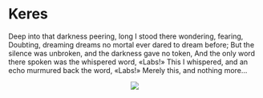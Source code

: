 # Keres
Deep into that darkness peering, long I stood there wondering, fearing, Doubting, dreaming dreams no mortal ever dared to dream before; But the silence was unbroken, and the darkness gave no token, And the only word there spoken was the whispered word, «Labs!» This I whispered, and an echo murmured back the word, «Labs!» Merely this, and nothing more...

<div id="header" align="center">
  <img src="https://tenor.com/ru/view/americanpsycho-christian-bale-cursed-help-patrickbateman-gif-27586841"/>
</div>

